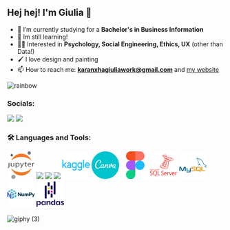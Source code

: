 ## Hej hej! I'm Giulia 👋
- 🌱 I’m currently studying for a **Bachelor's in Business Information**
- 🤔 Im still learning!
- 👩‍💻 Interested in **Psychology, Social Engineering, Ethics, UX** (other than Data!)
- 🖌️	I love design and painting
- 📫 How to reach me: **karanxhagiuliawork@gmail.com** and [my website](https://karanxhagiulia.github.io/)

<!-- Socials -->
![rainbow](https://user-images.githubusercontent.com/96819403/162638367-871d6d5a-f6ea-4c54-b53e-f8ebb1c8537b.png)


<h3 align="left">Socials: </h3>  

 <div align="left">
<a href="https://www.linkedin.com/in/karanxhagiulia/" target="blank"><img src="https://cdn.jsdelivr.net/npm/simple-icons@3.0.1/icons/linkedin.svg" style="height: 3rem"/></a>

<a href="https://public.tableau.com/app/profile/karanxhagiulia" target="blank">
<img src="https://cdn.jsdelivr.net/npm/simple-icons@3.0.1/icons/tableau.svg" style="height: 3rem"/>
</a>

</div>

<!--
**karanxhagiulia/karanxhagiulia** is a ✨ _special_ ✨ repository because its `README.md` (this file) appears on your GitHub profile.
[![portfolio](https://img.shields.io/badge/my_portfolio-000?style=for-the-badge&logo=ko-fi&logoColor=white)](karanxhagiulia.github.io)

Here are some ideas to get you started:

- 🔭 I’m currently working on ...
- 🌱 I’m currently learning ...
- 👯 I’m looking to collaborate on ...
- 🤔 I’m looking for help with ...
- 💬 Ask me about ...
- 📫 How to reach me: ...
- 😄 Pronouns: ...
- ⚡ Fun fact: ...
-->

<!-- Tech Stack --> 

<h3 align="left">🛠 Languages and Tools:</h3>  
<p align="left">

<img src="https://github.com/devicons/devicon/blob/master/icons/jupyter/jupyter-original-wordmark.svg" style="height: 4rem"/>
<img src="https://cdn.jsdelivr.net/gh/devicons/devicon/icons/git/git-plain.svg" style="height: 4rem"/>
<img src="https://cdn.jsdelivr.net/gh/devicons/devicon/icons/github/github-original-wordmark.svg" style="height: 4rem; background-color:white"/>
<img src="https://cdn.jsdelivr.net/gh/devicons/devicon/icons/python/python-original.svg"  style="height: 4rem"/>
<img src="https://github.com/devicons/devicon/blob/master/icons/kaggle/kaggle-original-wordmark.svg" style="height: 4rem" />
<img src="https://github.com/devicons/devicon/blob/master/icons/canva/canva-original.svg" style="height: 4rem" />
<img src="https://github.com/devicons/devicon/blob/master/icons/figma/figma-original.svg" style="height: 4rem" />
<img src="https://github.com/devicons/devicon/blob/master/icons/microsoftsqlserver/microsoftsqlserver-plain-wordmark.svg" style="height: 4rem" />
<img src="https://github.com/devicons/devicon/blob/master/icons/mysql/mysql-original-wordmark.svg" style="height: 4rem" />
<img src="https://github.com/devicons/devicon/blob/master/icons/numpy/numpy-original-wordmark.svg" style="height: 4rem" />
<img src="https://github.com/devicons/devicon/blob/master/icons/pandas/pandas-original-wordmark.svg" style="height: 4rem" />

</p>


 ![giphy (3)](https://user-images.githubusercontent.com/96819403/162638243-0400cecf-5309-4007-b293-20cd55d7f529.gif)

 

